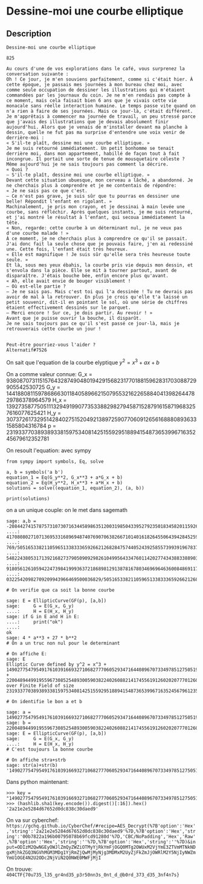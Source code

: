 # Dessine-moi une courbe elliptique

## Description
```
Dessine-moi une courbe elliptique

825

Au cours d'une de vos explorations dans le café, vous surprenez la conversation suivante :
Oh ! Ce jour, je m'en souviens parfaitement, comme si c'était hier. À cette époque, je passais mes journées à mon bureau chez moi, avec comme seule occupation de dessiner les illustrations qui m'étaient commandées par les journaux du coin. Je ne m'en rendais pas compte à ce moment, mais cela faisait bien 6 ans que je vivais cette vie monacale sans réelle interaction humaine. Le temps passe vite quand on n'a rien à faire de ses journées. Mais ce jour-là, c'était différent. Je m'apprêtais à commencer ma journée de travail, un peu stressé parce que j'avais des illustrations que je devais absolument finir aujourd'hui. Alors que je venais de m'installer devant ma planche à dessin, quelle ne fut pas ma surprise d'entendre une voix venir de derrière-moi : 
« S'il-te plaît, dessine moi une courbe elliptique. » 
Je me suis retourné immédiatement. Un petit bonhomme se tenait derrière moi, dans mon appartement, habillé de façon tout à fait incongrue. Il portait une sorte de tenue de mousquetaire céleste ? Même aujourd'hui je ne sais toujours pas comment la décrire.
« Quoi ?
— S'il-te plaît, dessine moi une courbe elliptique. »
Devant cette situation ubuesque, mon cerveau a lâché, a abandonné. Je ne cherchais plus à comprendre et je me contentais de répondre:
« Je ne sais pas ce que c'est.
— Ce n'est pas grave, je suis sûr que tu pourras en dessiner une belle! Répondit l'enfant en rigolant. »
Machinalement, je pris mon crayon, et je dessinai à main levée une courbe, sans réfléchir. Après quelques instants, je me suis retourné, et j'ai montré le résultat à l'enfant, qui secoua immédiatement la tête.
« Non, regarde: cette courbe à un déterminant nul, je ne veux pas d'une courbe malade ! »
À ce moment, je ne cherchais plus à comprendre ce qu'il se passait. J'ai donc fait la seule chose que je pouvais faire, j'en ai redessiné une. Cette fois, l'enfant était très heureux.
« Elle est magnifique ! Je suis sûr qu'elle sera très heureuse toute seule. »
Et là, sous mes yeux ébahis, la courbe pris vie depuis mon dessin, et s'envola dans la pièce. Elle se mit à tourner partout, avant de disparaître. J'étais bouche bée, enfin encore plus qu'avant.
« Ah, elle avait envie de bouger visiblement !
— Où est-elle partie ?
— Je ne sais pas. Mais c'est toi qui l'a dessinée ! Tu ne devrais pas avoir de mal à la retrouver. En plus je crois qu'elle t'a laissé un petit souvenir, dit-il en pointant le sol, où une série de chiffres étaient effectivement dessinés sur le parquet.
— Merci encore ! Sur ce, je dois partir. Au revoir ! »
Avant que je puisse ouvrir la bouche, il disparût.
Je ne sais toujours pas ce qu'il s'est passé ce jour-là, mais je retrouverais cette courbe un jour !
 
 
Peut-être pourriez-vous l'aider ?
Alternatif#7526
```


On sait que l'equation de la courbe elyptique $y^2 = x^3 + ax + b$


On a comme valeur connue:
G_x = 93808707311515764328749048019429156823177018815962831703088729905542530725
G_y = 144188081159786866301184058966215079553216226588404139826447829786378964579
H_x = 139273587750511132949199077353388298279458715287916158719683257616077625421
H_y = 30737261732951428402751520492138972590770609126561688808936331585804316784
p = 231933770389389338159753408142515592951889415487365399671635245679612352781


On resoult l'equation: avec sympy

```
from sympy import symbols, Eq, solve

a, b = symbols('a b')
equation_1 = Eq(G_y**2, G_x**3 + a*G_x + b)
equation_2 = Eq(H_y**2, H_x**3 + a*H_x + b)
solutions = solve((equation_1, equation_2), (a, b))

print(solutions)
```

on a un unique couple: on le met dans sagemath
```
sage: a,b = -2084427415787573107307163445898635120031985043395279235018345820115926972549642455543309578884716641729449
....: 41708080271071369533168969487407690706382667101401618264550643942845259100061159336900412215419453352907290409467
....: 769/5051653382110596513383336592662126828475744052439258557399391967837232744,15383485425814774245193475118141355
....: 54822438053171392168273790509092982610499564334760114202774343883388903461800919224470765131276722775896112268346
....: 91805612610594224739841999363721868981291387816780346969646360084869117665652362958084089382174429739238254333456
....: 03225420982709209943966469500036829/5051653382110596513383336592662126828475744052439258557399391967837232744

# On verifie que ca soit la bonne courbe

sage: E = EllipticCurve(GF(p), [a,b])
sage:     G = E(G_x, G_y)
....:     H = E(H_x, H_y)
sage: if G in E and H in E:
....:     print("ok")
....: 
ok
sage: 4 * a**3 + 27 * b**2
# On a un truc non nul pour le determinant

# On affiche E:
sage: E
Elliptic Curve defined by y^2 = x^3 + 14902775479549176103916693271068277706052934716440896707334978512750519253*x + 220048944991955967308525489300590382240260882141745561912602020777012600739 over Finite Field of size 231933770389389338159753408142515592951889415487365399671635245679612352781

# On identifie le bon a et b

sage: a = 14902775479549176103916693271068277706052934716440896707334978512750519253
sage: b = 220048944991955967308525489300590382240260882141745561912602020777012600739
sage: E = EllipticCurve(GF(p), [a,b])
sage:     G = E(G_x, G_y)
....:     H = E(H_x, H_y)
# C'est toujours la bonne courbe

# On affiche stra+strb
sage: str(a)+str(b)
'14902775479549176103916693271068277706052934716440896707334978512750519253220048944991955967308525489300590382240260882141745561912602020777012600739'
```

Dans python maintenant:
```
>>> key = "14902775479549176103916693271068277706052934716440896707334978512750519253220048944991955967308525489300590382240260882141745561912602020777012600739"
>>> (hashlib.sha1(key.encode()).digest()[:16]).hex()                                                                   '2a21e2e5284d67652d0dc838c30daed9'
```

On va sur cyberchef:
`https://gchq.github.io/CyberChef/#recipe=AES_Decrypt(%7B'option':'Hex','string':'2a21e2e5284d67652d0dc838c30daed9'%7D,%7B'option':'Hex','string':'00b7822a196b00795078b69fcd91280d'%7D,'CBC/NoPadding','Hex','Raw',%7B'option':'Hex','string':''%7D,%7B'option':'Hex','string':''%7D)&input=ODIzM2QwNGEyOWJlZmQyZWZiOTMyYjRkYmFjOGQ0MTg2OWUxM2VjYmE3ZTVmMTNkNDgxMjhkZGQ3NGVhMGM3MDg1YjRmZjQwMjMyNjg3MDMxM2UyZjFkZmJjOWRlM2Y5NjIyNWZmYmU1OGE4N2U2ODc2NjViN2Q0NWE0MWFjMjI`


On trouve:
`404CTF{70u735_l35_gr4nd35_p3r50nn3s_0nt_d_@b0rd_373_d35_3nf4n7s}`

